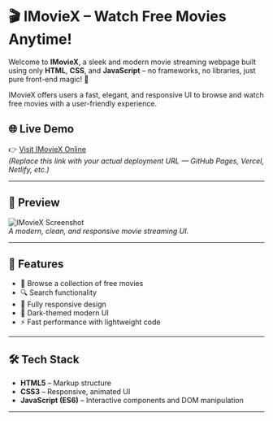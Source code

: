 # 🎬 IMovieX – Watch Free Movies Anytime!

Welcome to **IMovieX**, a sleek and modern movie streaming webpage built using only **HTML**, **CSS**, and **JavaScript** – no frameworks, no libraries, just pure front-end magic! 🚀

IMovieX offers users a fast, elegant, and responsive UI to browse and watch free movies with a user-friendly experience.

## 🌐 Live Demo

👉 [Visit IMovieX Online]([IMovieX](https://hoda29.github.io/))  
*(Replace this link with your actual deployment URL — GitHub Pages, Vercel, Netlify, etc.)*

---

## 📸 Preview

![IMovieX Screenshot](screenshot.png)  
*A modern, clean, and responsive movie streaming UI.*

---

## 📁 Features

- 🎥 Browse a collection of free movies
- 🔍 Search functionality
- 📱 Fully responsive design
- 🌙 Dark-themed modern UI
- ⚡️ Fast performance with lightweight code

---

## 🛠️ Tech Stack

- **HTML5** – Markup structure  
- **CSS3** – Responsive, animated UI  
- **JavaScript (ES6)** – Interactive components and DOM manipulation  

---
